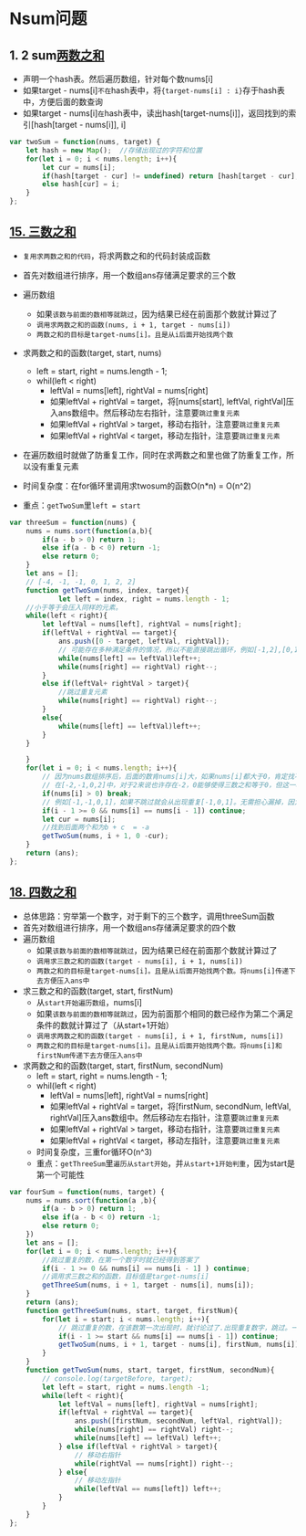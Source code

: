 # Nsum问题

## 1. 2 sum[两数之和](https://leetcode-cn.com/problems/two-sum/)

- 声明一个hash表。然后遍历数组，针对每个数nums[i]
- 如果target - nums[i]`不在`hash表中，将`{target-nums[i] : i}`存于hash表中，方便后面的数查询
- 如果target - nums[i]`在`hash表中，读出hash[target-nums[i]]，返回找到的索引[hash[target - nums[i]], i]

``` javascript
var twoSum = function(nums, target) {
    let hash = new Map();  //存储出现过的字符和位置
    for(let i = 0; i < nums.length; i++){
        let cur = nums[i];
        if(hash[target - cur] != undefined) return [hash[target - cur], i];
        else hash[cur] = i;
    }
};
```

## [15. 三数之和](https://leetcode-cn.com/problems/3sum/)

- `复用求两数之和的代码`，将求两数之和的代码封装成函数
- 首先对数组进行排序，用一个数组ans存储满足要求的三个数

- 遍历数组
  - 如果`该数与前面的数相等就跳过`，因为结果已经在前面那个数就计算过了
  - `调用求两数之和的函数(nums, i + 1, target - nums[i])`
  - `两数之和的目标是target-nums[i]。且是从i后面开始找两个数`
- 求两数之和的函数(target, start, nums)
  - left = start, right = nums.length - 1;
  - whil(left < right)
    - leftVal = nums[left], rightVal = nums[right]
    - 如果leftVal + rightVal = target，将[nums[start], leftVal, rightVal]压入ans数组中。然后移动左右指针，注意要`跳过重复元素`
    - 如果leftVal + rightVal > target，移动右指针，注意要`跳过重复元素`
    - 如果leftVal + rightVal < target，移动左指针，注意要`跳过重复元素`
- 在遍历数组时就做了防重复工作，同时在求两数之和里也做了防重复工作，所以没有重复元素
- 时间复杂度：在for循环里调用求twosum的函数O(n*n)  = O(n^2)
- 重点：`getTwoSum`里`left = start`

``` javascript
var threeSum = function(nums) {
    nums = nums.sort(function(a,b){
        if(a - b > 0) return 1;
        else if(a - b < 0) return -1;
        else return 0;
    }
    let ans = [];
    // [-4, -1, -1, 0, 1, 2, 2]
    function getTwoSum(nums, index, target){
            let left = index, right = nums.length - 1;
    //小于等于会压入同样的元素。
    while(left < right){
        let leftVal = nums[left], rightVal = nums[right];
        if(leftVal + rightVal == target){
            ans.push([0 - target, leftVal, rightVal]);
            // 可能存在多种满足条件的情况，所以不能直接跳出循环，例如[-1,2],[0,1]
            while(nums[left] == leftVal)left++;
            while(nums[right] == rightVal) right--;
        }
        else if(leftVal+ rightVal > target){
            //跳过重复元素
            while(nums[right] == rightVal) right--;
        }
        else{
            while(nums[left] == leftVal)left++; 
        }
    }

    }
    for(let i = 0; i < nums.length; i++){
        // 因为nums数组排序后，后面的数肯nums[i]大，如果nums[i]都大于0，肯定找不到三个数等于0。同时因为i之后的数也是大于0的，所以直接跳过
        // 在[-2,-1,0,2]中，对于2来说也许存在-2，0能够使得三数之和等于0，但这一种情况在-2时就已经得到了，2只能向后看，避免重复
        if(nums[i] > 0) break;
        // 例如[-1,-1,0,1]，如果不跳过就会从出现重复[-1,0,1]。无需担心漏掉，因为在前一个相同数已经全部考虑到了
        if(i - 1 >= 0 && nums[i] == nums[i - 1]) continue;
        let cur = nums[i];
        //找到后面两个和为b + c  = -a
        getTwoSum(nums, i + 1, 0 -cur);
    }
    return (ans);
};
```

## [18. 四数之和](https://leetcode-cn.com/problems/4sum/)

- 总体思路：穷举第一个数字，对于剩下的三个数字，调用threeSum函数
- 首先对数组进行排序，用一个数组ans存储满足要求的四个数
- 遍历数组
  - 如果`该数与前面的数相等就跳过`，因为结果已经在前面那个数就计算过了
  - `调用求三数之和的函数(target - nums[i], i + 1, nums[i])`
  - `两数之和的目标是target-nums[i]。且是从i后面开始找两个数。将nums[i]传递下去方便压入ans中`
- 求三数之和的函数(target, start, firstNum)
  - 从`start开始遍历数组`，nums[i]
  - 如果`该数与前面的数相等就跳过`，因为前面那个相同的数已经作为第二个满足条件的数就计算过了（从start+1开始）
  - `调用求两数之和的函数(target - nums[i], i + 1, firstNum, nums[i])`
  - `两数之和的目标是target-nums[i]。且是从i后面开始找两个数。将nums[i]和firstNum传递下去方便压入ans中`
- 求两数之和的函数(target, start, firstNum, secondNum)
  - left = start, right = nums.length - 1;
  - whil(left < right)
    - leftVal = nums[left], rightVal = nums[right]
    - 如果leftVal + rightVal = target，将[firstNum, secondNum, leftVal, rightVal]压入ans数组中。然后移动左右指针，注意要`跳过重复元素`
    - 如果leftVal + rightVal > target，移动右指针，注意要`跳过重复元素`
    - 如果leftVal + rightVal < target，移动左指针，注意要`跳过重复元素`
  - 时间复杂度，三重for循环O(n^3)
  - 重点：`getThreeSum`里`遍历从start开始`，并`从start+1开始判重`，因为start是第一个可能性

``` javascript
var fourSum = function(nums, target) {
    nums = nums.sort(function(a ,b){
        if(a - b > 0) return 1;
        else if(a - b < 0) return -1;
        else return 0;
    })
    let ans = [];
    for(let i = 0; i < nums.length; i++){
        //跳过重复的数，在第一个数字时就已经得到答案了
        if(i - 1 >= 0 && nums[i] == nums[i - 1] ) continue;
        //调用求三数之和的函数，目标值是target-nums[i]
        getThreeSum(nums, i + 1, target - nums[i], nums[i]);
    }
    return (ans);
    function getThreeSum(nums, start, target, firstNum){
        for(let i = start; i < nums.length; i++){
            // 跳过重复的数，在该数第一次出现时，就讨论过了.出现重复数字，跳过。一定要是start之后的，否则对于[2,2,2,2]。会跳过
            if(i - 1 >= start && nums[i] == nums[i - 1]) continue;
            getTwoSum(nums, i + 1, target - nums[i], firstNum, nums[i]);
        }
    }
    function getTwoSum(nums, start, target, firstNum, secondNum){
        // console.log(targetBefore, target);
        let left = start, right = nums.length -1;
        while(left < right){
            let leftVal = nums[left], rightVal = nums[right];
            if(leftVal + rightVal == target){
                ans.push([firstNum, secondNum, leftVal, rightVal]);
                while(nums[right] == rightVal) right--;
                while(nums[left] == leftVal) left++;
            } else if(leftVal + rightVal > target){
                // 移动右指针
                while(rightVal == nums[right]) right--;
            } else{
                // 移动左指针
                while(leftVal == nums[left]) left++;
            }
        }
    }
};
```

